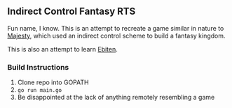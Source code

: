 ## Indirect Control Fantasy RTS

Fun name, I know. This is an attempt to recreate a game similar in nature to [Majesty](https://en.wikipedia.org/wiki/Majesty:_The_Fantasy_Kingdom_Sim), which used an indirect control scheme to build a fantasy kingdom.

This is also an attempt to learn [Ebiten](https://ebiten.org/).

### Build Instructions
1. Clone repo into GOPATH
2. `go run main.go`
3. Be disappointed at the lack of anything remotely resembling a game